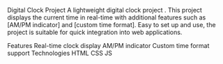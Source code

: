 Digital Clock Project
A lightweight digital clock project . This project displays the current time in real-time with additional features such as [AM/PM indicator] and [custom time format]. Easy to set up and use, the project is suitable for quick integration into web applications.

Features
Real-time clock display
AM/PM indicator
Custom time format support
Technologies
HTML CSS JS
